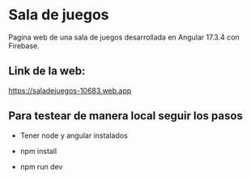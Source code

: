 # Sala de juegos
Pagina web de una sala de juegos desarrollada en Angular 17.3.4 con Firebase.

## Link de la web:
https://saladejuegos-10683.web.app

## Para testear de manera local seguir los pasos

- Tener node y angular instalados

- npm install
  
- npm run dev
